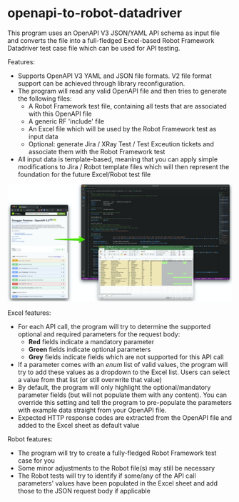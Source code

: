 # openapi-to-robot-datadriver
This program uses an OpenAPI V3 JSON/YAML API schema as input file and converts the file into a full-fledged Excel-based Robot Framework Datadriver test case file which can be used for API testing.

Features:
  
- Supports OpenAPI V3 YAML and JSON file formats. V2 file format support can be achieved through library reconfiguration.
- The program will read any valid OpenAPI file and then tries to generate the following files:
  - A Robot Framework test file, containing all tests that are associated with this OpenAPI file
  - A generic RF 'include' file
  - An Excel file which will be used by the Robot Framework test as input data
  - Optional: generate Jira / XRay Test / Test Exceution tickets and associate them with the Robot Framework test
- All input data is template-based, meaning that you can apply simple modifications to Jira / Robot template files which will then represent the foundation for the future Excel/Robot test file

![Demo](docs/img/demo.jpg)

Excel features:

- For each API call, the program will try to determine the supported optional and required parameters for the request body:
  - __Red__ fields indicate a mandatory parameter
  - __Green__ fields indicate optional parameters
  - __Grey__ fields indicate fields which are not supported for this API call
- If a parameter comes with an _enum_ list of valid values, the program will try to add these values as a dropdown to the Excel list. Users can select a value from that list (or still overwrite that value)
- By default, the program will only highlight the optional/mandatory parameter fields (but will not populate them with any content). You can override this setting and tell the program to pre-populate the parameters with example data straight from your OpenAPI file.
- Expected HTTP response codes are extracted from the OpenAPI file and added to the Excel sheet as default value

Robot features:

- The program will try to create a fully-fledged Robot Framework test case for you
- Some minor adjustments to the Robot file(s) may still be necessary
- The Robot tests will try to identify if some/any of the API call parameters' values have been populated in the Excel sheet and add those to the JSON request body if applicable

